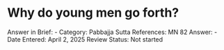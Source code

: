 # Why do young men go forth?

Answer in Brief: -
 Category: Pabbajja
Sutta References: MN 82
Answer: -
Date Entered: April 2, 2025
Review Status: Not started
